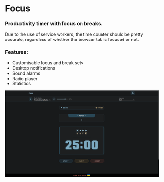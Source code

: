 # Focus

### Productivity timer with focus on breaks.

Due to the use of service workers, the time counter should be pretty accurate, regardless of whether the browser tab is focused or not.

### Features:

- Customisable focus and break sets
- Desktop notifications
- Sound alarms
- Radio player
- Statistics

![screenshot](./screenshot.png)
